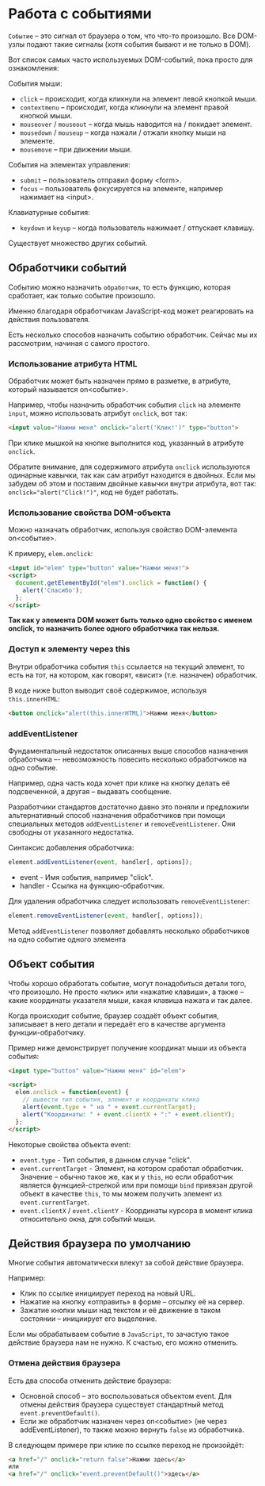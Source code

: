# Работа с событиями

`Событие` – это сигнал от браузера о том, что что-то произошло. Все DOM-узлы подают такие сигналы (хотя события бывают и не только в DOM).

Вот список самых часто используемых DOM-событий, пока просто для ознакомления:

События мыши:

* `click` – происходит, когда кликнули на элемент левой кнопкой мыши.
* `contextmenu` – происходит, когда кликнули на элемент правой кнопкой мыши.
* `mouseover` / `mouseout` – когда мышь наводится на / покидает элемент.
* `mousedown` / `mouseup` – когда нажали / отжали кнопку мыши на элементе.
* `mousemove` – при движении мыши.

События на элементах управления:

* `submit` – пользователь отправил форму &lt;form>.
* `focus` – пользователь фокусируется на элементе, например нажимает на &lt;input>.

Клавиатурные события:

* `keydown` и `keyup` – когда пользователь нажимает / отпускает клавишу.

Существует множество других событий.

## Обработчики событий

Событию можно назначить `обработчик`, то есть функцию, которая сработает, как только событие произошло.

Именно благодаря обработчикам JavaScript-код может реагировать на действия пользователя.

Есть несколько способов назначить событию обработчик. Сейчас мы их рассмотрим, начиная с самого простого.

### Использование атрибута HTML

Обработчик может быть назначен прямо в разметке, в атрибуте, который называется on&lt;событие>.

Например, чтобы назначить обработчик события `click` на элементе `input`, можно использовать атрибут `onclick`, вот так:

```html
<input value="Нажми меня" onclick="alert('Клик!')" type="button">
```

При клике мышкой на кнопке выполнится код, указанный в атрибуте `onclick`.

Обратите внимание, для содержимого атрибута `onclick` используются одинарные кавычки, так как сам атрибут находится в двойных. Если мы забудем об этом и поставим двойные кавычки внутри атрибута, вот так: `onclick="alert("Click!")"`, код не будет работать.

### Использование свойства DOM-объекта

Можно назначать обработчик, используя свойство DOM-элемента on<событие>.

К примеру, `elem.onclick`:

```html
<input id="elem" type="button" value="Нажми меня!">
<script>
  document.getElementById("elem").onclick = function() {
    alert('Спасибо');
  };
</script>
```

**Так как у элемента DOM может быть только одно свойство с именем onclick, то назначить более одного обработчика так нельзя.**

### Доступ к элементу через this

Внутри обработчика события `this` ссылается на текущий элемент, то есть на тот, на котором, как говорят, «висит» (т.е. назначен) обработчик.

В коде ниже button выводит своё содержимое, используя `this.innerHTML`:

```html
<button onclick="alert(this.innerHTML)">Нажми меня</button>
```

### addEventListener

Фундаментальный недостаток описанных выше способов назначения обработчика –- невозможность повесить несколько обработчиков на одно событие.

Например, одна часть кода хочет при клике на кнопку делать её подсвеченной, а другая – выдавать сообщение.

Разработчики стандартов достаточно давно это поняли и предложили альтернативный способ назначения обработчиков при помощи специальных методов `addEventListener` и `removeEventListener`. Они свободны от указанного недостатка.

Синтаксис добавления обработчика:

```javascript
element.addEventListener(event, handler[, options]);
```

* event - Имя события, например "click".
* handler - Ссылка на функцию-обработчик.

Для удаления обработчика следует использовать `removeEventListener`:

```javascript
element.removeEventListener(event, handler[, options]);
```

Метод `addEventListener` позволяет добавлять несколько обработчиков на одно событие одного элемента

## Объект события

Чтобы хорошо обработать событие, могут понадобиться детали того, что произошло. Не просто «клик» или «нажатие клавиши», а также – какие координаты указателя мыши, какая клавиша нажата и так далее.

Когда происходит событие, браузер создаёт объект события, записывает в него детали и передаёт его в качестве аргумента функции-обработчику.

Пример ниже демонстрирует получение координат мыши из объекта события:

```html
<input type="button" value="Нажми меня" id="elem">

<script>
  elem.onclick = function(event) {
    // вывести тип события, элемент и координаты клика
    alert(event.type + " на " + event.currentTarget);
    alert("Координаты: " + event.clientX + ":" + event.clientY);
  };
</script>
```

Некоторые свойства объекта event:

* `event.type` - Тип события, в данном случае "click".
* `event.currentTarget` - Элемент, на котором сработал обработчик. Значение – обычно такое же, как и у `this`, но если обработчик является функцией-стрелкой или при помощи `bind` привязан другой объект в качестве `this`, то мы можем получить элемент из `event.currentTarget`.
* `event.clientX` / `event.clientY` - Координаты курсора в момент клика относительно окна, для событий мыши.

## Действия браузера по умолчанию

Многие события автоматически влекут за собой действие браузера.

Например:

* Клик по ссылке инициирует переход на новый URL.
* Нажатие на кнопку «отправить» в форме – отсылку её на сервер.
* Зажатие кнопки мыши над текстом и её движение в таком состоянии – инициирует его выделение.

Если мы обрабатываем событие в `JavaScript`, то зачастую такое действие браузера нам не нужно. К счастью, его можно отменить.

### Отмена действия браузера

Есть два способа отменить действие браузера:

* Основной способ – это воспользоваться объектом event. Для отмены действия браузера существует стандартный метод `event.preventDefault()`.
* Если же обработчик назначен через on<событие> (не через addEventListener), то также можно вернуть `false` из обработчика.

В следующем примере при клике по ссылке переход не произойдёт:

```html
<a href="/" onclick="return false">Нажми здесь</a>
или
<a href="/" onclick="event.preventDefault()">здесь</a>
```
